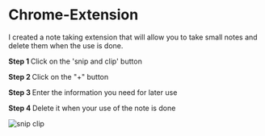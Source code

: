 
# Chrome-Extension
I created a note taking extension that will allow you to take small notes and delete them when the use is done.

<strong>Step 1 </strong>Click on the 'snip and clip' button

<strong>Step 2 </strong>Click on the "+" button

<strong>Step 3 </strong>Enter the information you need for later use

<strong>Step 4 </strong>Delete it when your use of the note is done

![snip clip](https://user-images.githubusercontent.com/79169064/213871784-ebf7844f-afb9-485f-b4df-256743c09f26.gif)

